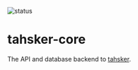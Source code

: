 ![status](https://img.shields.io/badge/status-work%20in%20progress-%23F4982B)

# tahsker-core

The API and database backend to [tahsker](https://github.com/Dullage/tahskr).

